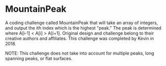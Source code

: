 # MountainPeak

A coding challenge called MountainPeak that will take an array of integers, and output the ith index which is the highest "peak." The peak is determined where A[i-1] < A[i] > A[i+1]. Original design and challenge belong to their creative authors and affiliates. This challenge was completed by Kevin in 2018.

NOTE: This challenge does not take into account for multiple peaks, long spanning peaks, or flat surfaces.

